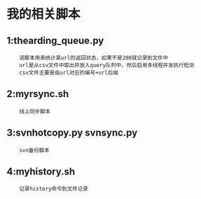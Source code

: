 我的相关脚本
====
1:thearding_queue.py
------
        该脚本用来统计某url的返回状态，如果不是200就记录到文件中
        url是从csv文件中取出并放入query队列中，然后启用多线程并发执行检测
        csv文件主要是由url对应的编号+url后缀

2:myrsync.sh  
------
        线上同步脚本



3:svnhotcopy.py  svnsync.py
------

        svn备份脚本


4:myhistory.sh
------
        记录history命令到文件记录
